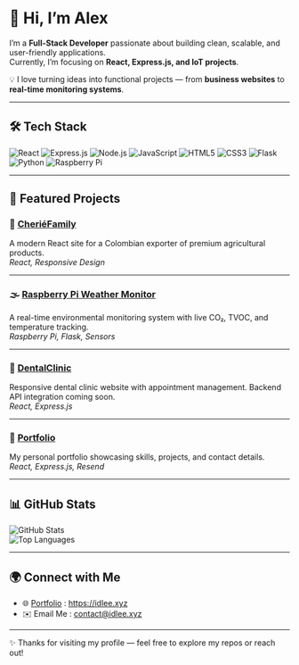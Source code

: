 # 👋 Hi, I’m Alex 

I’m a **Full-Stack Developer** passionate about building clean, scalable, and user-friendly applications.  
Currently, I’m focusing on **React, Express.js, and IoT projects**.  

💡 I love turning ideas into functional projects — from **business websites** to **real-time monitoring systems**.  

---

## 🛠️ Tech Stack

![React](https://img.shields.io/badge/React-20232A?logo=react&logoColor=61DAFB)
![Express.js](https://img.shields.io/badge/Express.js-000?logo=express&logoColor=white)
![Node.js](https://img.shields.io/badge/Node.js-43853D?logo=node.js&logoColor=white)
![JavaScript](https://img.shields.io/badge/JavaScript-323330?logo=javascript&logoColor=F7DF1E)
![HTML5](https://img.shields.io/badge/HTML5-E34F26?logo=html5&logoColor=white)
![CSS3](https://img.shields.io/badge/CSS3-1572B6?logo=css3&logoColor=white)
![Flask](https://img.shields.io/badge/Flask-000?logo=flask&logoColor=white)
![Python](https://img.shields.io/badge/Python-3776AB?logo=python&logoColor=white)
![Raspberry Pi](https://img.shields.io/badge/Raspberry%20Pi-C51A4A?logo=raspberry-pi&logoColor=white)

---

## 🚀 Featured Projects

### 🍌 [CheriéFamily](https://www.cheriefamily.com/)
A modern React site for a Colombian exporter of premium agricultural products.  
*React, Responsive Design*

---

### 🌫️ [Raspberry Pi Weather Monitor](https://github.com/idleCyrex/raspberry-pi-weather-air-quality-monitor)
A real-time environmental monitoring system with live CO₂, TVOC, and temperature tracking.  
*Raspberry Pi, Flask, Sensors*

---

### 🦷 [DentalClinic](https://github.com/idleCyrex/DentalClinic)
Responsive dental clinic website with appointment management. Backend API integration coming soon.  
*React, Express.js*

---

### 💼 [Portfolio](https://idlee.xyz)
My personal portfolio showcasing skills, projects, and contact details.  
*React, Express.js, Resend*

---

## 📊 GitHub Stats

![GitHub Stats](https://github-readme-stats.vercel.app/api?username=idleCyrex&show_icons=true&theme=radical)  
![Top Languages](https://github-readme-stats.vercel.app/api/top-langs/?username=idleCyrex&layout=compact&theme=radical)

---

## 🌍 Connect with Me

- 🌐 [Portfolio](https://idlee.xyz) : https://idlee.xyz
- ✉️ Email Me : contact@idlee.xyz

---

✨ Thanks for visiting my profile — feel free to explore my repos or reach out!

